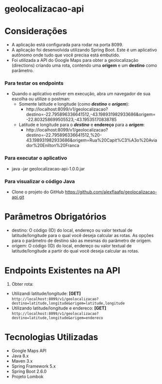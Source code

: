 # geolocalizacao-api

# Considerações
   - A aplicação está configurada para rodar na porta 8099.
   - A aplicação foi desenvolvida utilizando Spring Boot. Este é um aplicativo autônomo onde tudo que você precisa está embutido.
   - Foi utilizada a API do Google Maps para obter a geolocalização (directions) criando uma rota, contendo uma **origem** e um **destino** como parâmetro.

### Para testar os endpoints
  - Quando o aplicativo estiver em execução, abra um navegador de sua escolha ou utilize o postman:
    - Somente latitude e longitude (como ***destino*** e ***origem***):
      - http://localhost:8099/v1/geolocalizacao?destino=-22.795896336641512,-43.198931982933686&origem=-22.803258699505523,-43.19535170838785
    - Latitude e longitude para o ***destino*** e **endereço** para a ***origem***:  
      - http://localhost:8099/v1/geolocalizacao?destino=-22.795896336641512,%20-43.198931982933686&origem=Rua%20Capit%C3%A3o%20Aviador%20Enilton%20Franca

### Para executar o aplicativo
   - java -jar geolocalizacao-api-1.0.0.jar

### Para visualizar o código Java
   - Clone o projeto do GitHub https://github.com/alexflaafp/geolocalizacao-api.git

# Parâmetros Obrigatórios
   - destino: O código (ID) do local, endereço ou valor textual de latitude/longitude para o qual você deseja calcular as rotas. As opções para o parâmetro de destino são as mesmas do parâmetro de origem.
   - origem: O código (ID) do local, endereço ou valor textual de latitude/longitude a partir do qual você deseja calcular as rotas.

# Endpoints Existentes na API
  1. Obter rota: 
   - Utilizandi latitude/longitude: **[GET]** `http://localhost:8099/v1/geolocalizacao?destino=latitude,longitude&origem=latitude,longitude`
   - Utilizando latitude/longitude e endereco: **[GET]** `http://localhost:8099/v1/geolocalizacao?destino=latitude,longitude&origem=endereco`

# Tecnologias Utilizadas
  - Google Maps API
  - Java 8.x
  - Maven 3.x
  - Spring Framework 5.x
  - Spring Boot 2.6.0
  - Projeto Lombok
